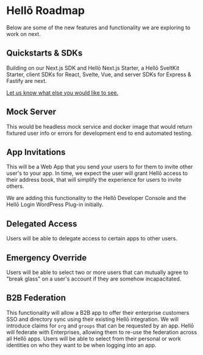 # Hellō Roadmap

Below are some of the new features and functionality we are exploring to work on next. 

## Quickstarts & SDKs

Building on our Next.js SDK and Hellō Next.js Starter, a Hellō SveltKit Starter, client SDKs for React, Svelte, Vue, and server SDKs for Express & Fastify are next. 

[Let us know what else you would like to see.](https://github.com/hellocoop/hello.dev/discussions/53)

## Mock Server

This would be headless mock service and docker image that would return fixtured user info or errors for development end to end automated testing.

## App Invitations

This will be a Web App that you send your users to for them to invite other user's to your app. In time, we expect the user will grant Hellō access to their address book, that will simplify the experience for users to invite others.

We are adding this functionality to the Hellō Developer Console and the Hellō Login WordPress Plug-in initially.

## Delegated Access

Users will be able to delegate access to certain apps to other users.

## Emergency Override

Users will be able to select two or more users that can mutually agree to "break glass" on a user's account if they are somehow incapacitated. 

## B2B Federation

This functionality will allow a B2B app to offer their enterprise customers SSO and directory sync using their existing Hellō integration. We will introduce claims for `org` and `groups` that can be requested by an app. Hellō will federate with Enterprises, allowing them to re-use the federation across all Hellō apps. Users will be able to select from their personal or work identities on who they want to be when logging into an app.




